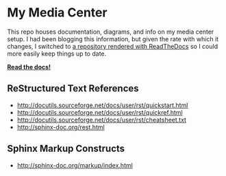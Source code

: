 # My Media Center

This repo houses documentation, diagrams, and info on my media center setup. I had been blogging this information, but given the rate with which it changes, I switched to [a repository rendered with ReadTheDocs](http://illigmediacenter.readthedocs.io/) so I could more easily keep things up to date.

**[Read the docs!](http://illigmediacenter.readthedocs.io/)**

## ReStructured Text References

* http://docutils.sourceforge.net/docs/user/rst/quickstart.html
* http://docutils.sourceforge.net/docs/user/rst/quickref.html
* http://docutils.sourceforge.net/docs/user/rst/cheatsheet.txt
* http://sphinx-doc.org/rest.html

## Sphinx Markup Constructs

* http://sphinx-doc.org/markup/index.html